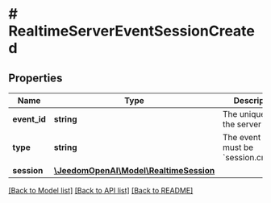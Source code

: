 # # RealtimeServerEventSessionCreated

## Properties

Name | Type | Description | Notes
------------ | ------------- | ------------- | -------------
**event_id** | **string** | The unique ID of the server event. |
**type** | **string** | The event type, must be &#x60;session.created&#x60;. |
**session** | [**\JeedomOpenAI\Model\RealtimeSession**](RealtimeSession.md) |  |

[[Back to Model list]](../../README.md#models) [[Back to API list]](../../README.md#endpoints) [[Back to README]](../../README.md)
